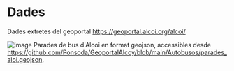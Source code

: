 # Dades

Dades extretes del geoportal https://geoportal.alcoi.org/alcoi/

![image](https://user-images.githubusercontent.com/48088497/194753132-1f6558db-fc57-46d1-b604-25b648ec2665.png)
Parades de bus d'Alcoi en format geojson, accessibles desde https://github.com/Ponsoda/GeoportalAlcoy/blob/main/Autobusos/parades_aloi.geojson.
